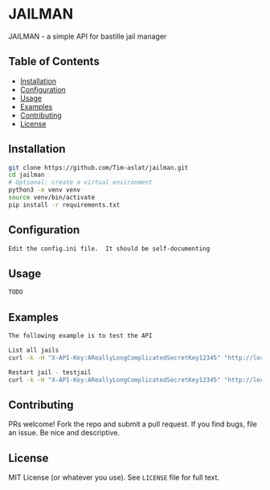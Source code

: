 # JAILMAN

JAILMAN - a simple API for bastille jail manager

## Table of Contents

- [Installation](#installation)
- [Configuration](#configuration)
- [Usage](#usage)
- [Examples](#examples)
- [Contributing](#contributing)
- [License](#license)

## Installation

```sh
git clone https://github.com/Tim-aslat/jailman.git
cd jailman
# Optional: create a virtual environment
python3 -m venv venv
source venv/bin/activate
pip install -r requirements.txt
```

## Configuration

```sh
Edit the config.ini file.  It should be self-documenting


```


## Usage
```sh
TODO
```

## Examples

```sh
The following example is to test the API

List all jails
curl -k -H "X-API-Key:AReallyLongComplicatedSecretKey12345" "http://localhost:9191/list_jails"

Restart jail - testjail
curl -k -H "X-API-Key:AReallyLongComplicatedSecretKey12345" "http://localhost:9191/restart?jail=testjail"

```


## Contributing

PRs welcome! Fork the repo and submit a pull request.
If you find bugs, file an issue. Be nice and descriptive.

## License

MIT License (or whatever you use).
See `LICENSE` file for full text.


